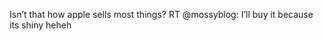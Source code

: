 <!--
id: 218365513
link: http://kevinisom.info/post/218365513/isnt-that-how-apple-sells-most-things-rt
slug: isnt-that-how-apple-sells-most-things-rt
date: Wed Oct 21 2009 09:28:49 GMT+1300 (NZDT)
raw: {"blog_name":"kevinisom","id":218365513,"post_url":"http://kevinisom.info/post/218365513/isnt-that-how-apple-sells-most-things-rt","slug":"isnt-that-how-apple-sells-most-things-rt","type":"text","date":"2009-10-20 20:28:49 GMT","timestamp":1256070529,"state":"published","format":"html","reblog_key":"JZ37Jclj","tags":[],"short_url":"http://tmblr.co/Zw68YyD0-v9","highlighted":[],"feed_item":"http://twitter.com/kev_nz/statuses/5025947791","from_feed_id":"650289","note_count":0,"title":null,"body":"<p>Isn&#8217;t that how apple sells most things? RT @mossyblog: I&#8217;ll buy it because its shiny heheh</p>"}
publish: 2009-10-021
tags: 
title: null
-->


Isn’t that how apple sells most things? RT @mossyblog: I’ll buy it
because its shiny heheh


